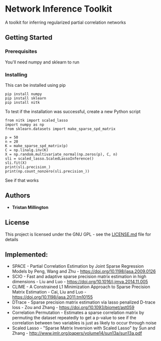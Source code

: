 
# Network Inference Toolkit

A toolkit for inferring regularized partial correlation networks

## Getting Started

### Prerequisites

You'll need numpy and sklearn to run 

### Installing

This can be installed using pip

```
pip install numpy
pip install sklearn
pip install nitk
```

To test if the installation was successful, create a new Python script 
```
from nitk import scaled_lasso
import numpy as np
from sklearn.datasets import make_sparse_spd_matrix

p = 50
n = 20
K = make_sparse_spd_matrix(p)
C = np.linalg.inv(K)
X = np.random.multivariate_normal(np.zeros(p), C, n)
sli = scaled_lasso.ScaledLassoInference()
sli.fit(X)
print(sli.precision_)
print(np.count_nonzero(sli.precision_))
```
See if that works 



## Authors

* **Tristan Millington**

## License

This project is licensed under the GNU GPL - see the [LICENSE.md](LICENSE.md) file for details

## Implemented:
* SPACE - Partial Correlation Estimation by Joint Sparse Regression Models  by Peng, Wang and Zhu - https://doi.org/10.1198/jasa.2009.0126
* SCIO - Fast and adaptive sparse precision matrix estimation in high dimensions - Liu and Luo - https://doi.org/10.1016/j.jmva.2014.11.005
* CLIME - A Constrained L1 Minimization Approach to Sparse Precision Matrix Estimation - Cai, Liu and Luo - https://doi.org/10.1198/jasa.2011.tm10155
* DTrace - Sparse precision matrix estimation via lasso penalized D-trace loss - Zou and Zhang - https://doi.org/10.1093/biomet/ast059
* Correlation Permutation - Estimates a sparse correlation matrix by permuting the dataset repeatedly to get a p-value to see if the correlation between two variables is just as likely to occur through noise 
* Scaled Lasso - "Sparse Matrix Inversion with Scaled Lasso" by Sun and Zhang - http://www.jmlr.org/papers/volume14/sun13a/sun13a.pdf

